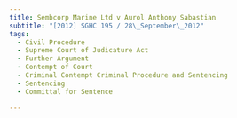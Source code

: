 ```yaml
---
title: Sembcorp Marine Ltd v Aurol Anthony Sabastian 
subtitle: "[2012] SGHC 195 / 28\_September\_2012"
tags:
  - Civil Procedure
  - Supreme Court of Judicature Act
  - Further Argument
  - Contempt of Court
  - Criminal Contempt Criminal Procedure and Sentencing
  - Sentencing
  - Committal for Sentence

---
```


